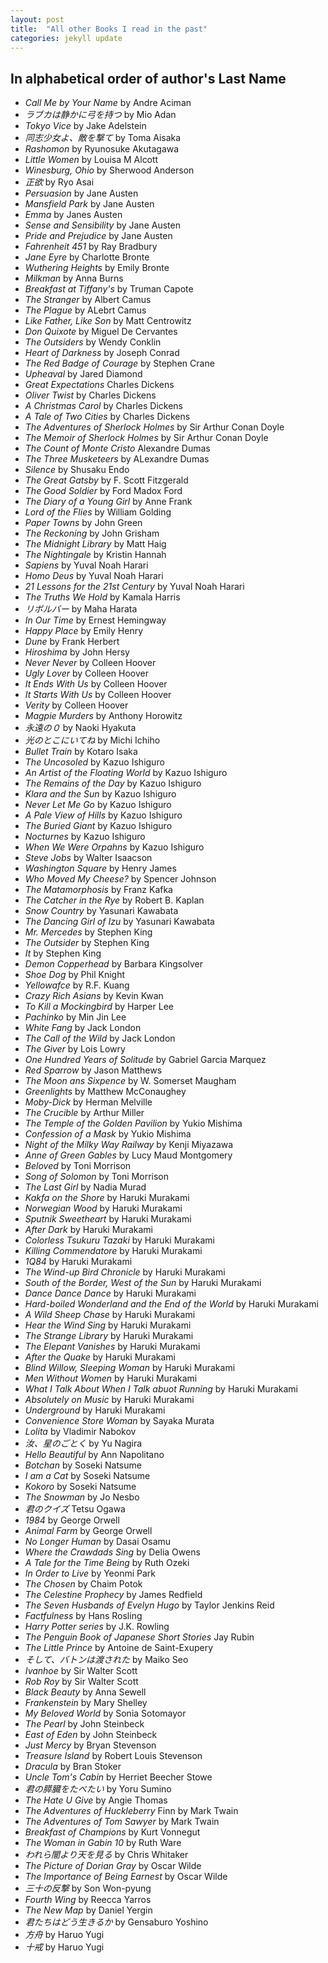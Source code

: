 ```yaml
---
layout: post
title:  "All other Books I read in the past"
categories: jekyll update
---
```

## In alphabetical order of author's Last Name
- _Call Me by Your Name_ by Andre Aciman
- _ラブカは静かに弓を持つ_ by Mio Adan
- _Tokyo Vice_ by Jake Adelstein
- _同志少女よ、敵を撃て_ by Toma Aisaka
- _Rashomon_ by Ryunosuke Akutagawa
- _Little Women_ by Louisa M Alcott
- _Winesburg, Ohio_ by Sherwood Anderson
- _正欲_ by Ryo Asai
- _Persuasion_ by Jane Austen 
- _Mansfield Park_ by Jane Austen
- _Emma_ by Janes Austen
- _Sense and Sensibility_ by Jane Austen
- _Pride and Prejudice_ by Jane Austen
- _Fahrenheit 451_ by Ray Bradbury
- _Jane Eyre_ by Charlotte Bronte
- _Wuthering Heights_ by Emily Bronte
- _Milkman_ by Anna Burns
- _Breakfast at Tiffany's_ by Truman Capote
- _The Stranger_ by Albert Camus
- _The Plague_ by ALebrt Camus
- _Like Father, Like Son_ by Matt Centrowitz
- _Don Quixote_ by Miguel De Cervantes
- _The Outsiders_ by Wendy Conklin
- _Heart of Darkness_ by Joseph Conrad
- _The Red Badge of Courage_ by Stephen Crane
- _Upheaval_ by Jared Diamond
- _Great Expectations_ Charles Dickens
- _Oliver Twist_ by Charles Dickens
- _A Christmas Carol_ by Charles Dickens
- _A Tale of Two Cities_ by Charles Dickens
- _The Adventures of Sherlock Holmes_ by Sir Arthur Conan Doyle
- _The Memoir of Sherlock Holmes_ by Sir Arthur Conan Doyle
- _The Count of Monte Cristo_ Alexandre Dumas 
- _The Three Musketeers_ by ALexandre Dumas
- _Silence_ by Shusaku Endo
- _The Great Gatsby_ by F. Scott Fitzgerald
- _The Good Soldier_ by Ford Madox Ford
- _The Diary of a Young Girl_ by Anne Frank
- _Lord of the Flies_ by William Golding
- _Paper Towns_ by John Green
- _The Reckoning_ by John Grisham
- _The Midnight Library_ by Matt Haig
- _The Nightingale_ by Kristin Hannah
- _Sapiens_ by Yuval Noah Harari
- _Homo Deus_ by Yuval Noah Harari
- _21 Lessons for the 21st Century_ by Yuval Noah Harari
- _The Truths We Hold_ by Kamala Harris
- _リボルバー_ by Maha Harata
- _In Our Time_ by Ernest Hemingway
- _Happy Place_ by Emily Henry
- _Dune_ by Frank Herbert
- _Hiroshima_ by John Hersy
- _Never Never_ by Colleen Hoover
- _Ugly Lover_ by Colleen Hoover
- _It Ends With Us_ by Colleen Hoover
- _It Starts With Us_ by Colleen Hoover
- _Verity_ by Colleen Hoover
- _Magpie Murders_ by Anthony Horowitz
- _永遠の０_ by Naoki Hyakuta
- _光のとこにいてね_ by Michi Ichiho
- _Bullet Train_ by Kotaro Isaka
- _The Uncosoled_ by Kazuo Ishiguro
- _An Artist of the Floating World_ by Kazuo Ishiguro
- _The Remains of the Day_ by Kazuo Ishiguro
- _Klara and the Sun_ by Kazuo Ishiguro
- _Never Let Me Go_ by Kazuo Ishiguro
- _A Pale View of Hills_ by Kazuo Ishiguro
- _The Buried Giant_ by Kazuo Ishiguro
- _Nocturnes_ by Kazuo Ishiguro
- _When We Were Orpahns_ by Kazuo Ishiguro
- _Steve Jobs_ by Walter Isaacson
- _Washington Square_ by Henry James
- _Who Moved My Cheese?_ by Spencer Johnson
- _The Matamorphosis_ by Franz Kafka
- _The Catcher in the Rye_ by Robert B. Kaplan
- _Snow Country_ by Yasunari Kawabata
- _The Dancing Girl of Izu_ by Yasunari Kawabata
- _Mr. Mercedes_ by Stephen King
- _The Outsider_ by Stephen King
- _It_ by Stephen King
- _Demon Copperhead_ by Barbara Kingsolver
- _Shoe Dog_ by Phil Knight
- _Yellowafce_ by R.F. Kuang
- _Crazy Rich Asians_ by Kevin Kwan
- _To Kill a Mockingbird_ by Harper Lee
- _Pachinko_ by Min Jin Lee
- _White Fang_ by Jack London
- _The Call of the Wild_ by Jack London
- _The Giver_ by Lois Lowry
- _One Hundred Years of Solitude_ by Gabriel Garcia Marquez
- _Red Sparrow_ by Jason Matthews
- _The Moon ans Sixpence_ by W. Somerset Maugham
- _Greenlights_ by Matthew McConaughey
- _Moby-Dick_ by Herman Melville
- _The Crucible_ by Arthur Miller
- _The Temple of the Golden Pavilion_ by Yukio Mishima
- _Confession of a Mask_ by Yukio Mishima
- _Night of the Milky Way Railway_ by Kenji Miyazawa
- _Anne of Green Gables_ by Lucy Maud Montgomery
- _Beloved_ by Toni Morrison
- _Song of Solomon_ by Toni Morrison
- _The Last Girl_ by Nadia Murad
- _Kakfa on the Shore_ by Haruki Murakami
- _Norwegian Wood_ by Haruki Murakami
- _Sputnik Sweetheart_ by Haruki Murakami
- _After Dark_ by Haruki Murakami
- _Colorless Tsukuru Tazaki_ by Haruki Murakami
- _Killing Commendatore_ by Haruki Murakami
- _1Q84_ by Haruki Murakami
- _The Wind-up Bird Chronicle_ by Haruki Murakami
- _South of the Border, West of the Sun_ by Haruki Murakami
- _Dance Dance Dance_ by Haruki Murakami
- _Hard-boiled Wonderland and the End of the World_ by Haruki Murakami
- _A Wild Sheep Chase_ by Haruki Murakami
- _Hear the Wind Sing_ by Haruki Murakami
- _The Strange Library_ by Haruki Murakami
- _The Elepant Vanishes_ by Haruki Murakami
- _After the Quake_ by Haruki Murakami
- _Blind Willow, Sleeping Woman_ by Haruki Murakami
- _Men Without Women_ by Haruki Murakami
- _What I Talk About When I Talk abuot Running_ by Haruki Murakami
- _Absolutely on Music_ by Haruki Murakami
- _Underground_ by Haruki Murakami
- _Convenience Store Woman_ by Sayaka Murata
- _Lolita_ by Vladimir Nabokov
- _汝、星のごとく_ by Yu Nagira
- _Hello Beautiful_ by Ann Napolitano
- _Botchan_ by Soseki Natsume
- _I am a Cat_ by Soseki Natsume
- _Kokoro_ by Soseki Natsume
- _The Snowman_ by Jo Nesbo
- _君のクイズ_ Tetsu Ogawa
- _1984_ by George Orwell
- _Animal Farm_ by George Orwell
- _No Longer Human_ by Dasai Osamu
- _Where the Crawdads Sing_ by Delia Owens
- _A Tale for the Time Being_ by Ruth Ozeki
- _In Order to Live_ by Yeonmi Park
- _The Chosen_ by Chaim Potok
- _The Celestine Prophecy_ by James Redfield
- _The Seven Husbands of Evelyn Hugo_ by Taylor Jenkins Reid
- _Factfulness_ by Hans Rosling
- _Harry Potter series_ by J.K. Rowling
- _The Penguin Book of Japanese Short Stories_ Jay Rubin
- _The Little Prince_ by Antoine de Saint-Exupery
- _そして、バトンは渡された_ by Maiko Seo
- _Ivanhoe_ by Sir Walter Scott
- _Rob Roy_ by Sir Walter Scott
- _Black Beauty_ by Anna Sewell
- _Frankenstein_ by Mary Shelley
- _My Beloved World_ by Sonia Sotomayor
- _The Pearl_ by John Steinbeck
- _East of Eden_ by John Steinbeck
- _Just Mercy_ by Bryan Stevenson
- _Treasure Island_ by Robert Louis Stevenson
- _Dracula_ by Bran Stoker
- _Uncle Tom's Cabin_ by Herriet Beecher Stowe
- _君の膵臓をたべたい_ by Yoru Sumino
- _The Hate U Give_ by Angie Thomas
- _The Adventures of Huckleberry_ Finn by Mark Twain
- _The Adventures of Tom Sawyer_ by Mark Twain
- _Breakfast of Champions_ by Kurt Vonnegut
- _The Woman in Gabin 10_ by Ruth Ware
- _われら闇より天を見る_ by Chris Whitaker
- _The Picture of Dorian Gray_ by Oscar Wilde
- _The Importance of Being Earnest_ by Oscar Wilde
- _三十の反撃_ by Son Won-pyung
- _Fourth Wing_ by Reecca Yarros
- _The New Map_ by Daniel Yergin
- _君たちはどう生きるか_ by Gensaburo Yoshino
- _方舟_ by Haruo Yugi
- _十戒_ by Haruo Yugi
